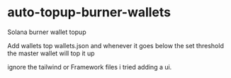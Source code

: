 # auto-topup-burner-wallets
Solana burner wallet topup

Add wallets top wallets.json and whenever it goes below the set threshold the master wallet will top it up

ignore the tailwind or Framework files i tried adding a ui.
